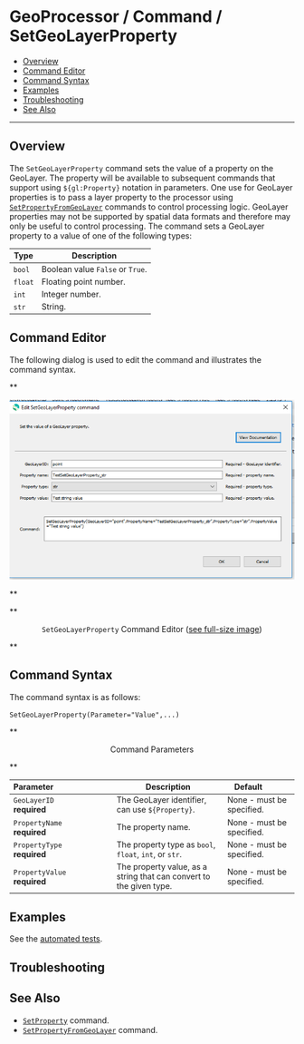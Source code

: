 # GeoProcessor / Command / SetGeoLayerProperty #

*   [Overview](#overview)
*   [Command Editor](#command-editor)
*   [Command Syntax](#command-syntax)
*   [Examples](#examples)
*   [Troubleshooting](#troubleshooting)
*   [See Also](#see-also)

-------------------------

## Overview ##

The `SetGeoLayerProperty` command sets the value of a property on the GeoLayer.
The property will be available to subsequent commands that support using `${gl:Property}` notation in parameters.
One use for GeoLayer properties is to pass a layer property to the processor using
[`SetPropertyFromGeoLayer`](../SetPropertyFromGeoLayer/SetPropertyFromGeoLayer.md) commands to control processing logic.
GeoLayer properties may not be supported by spatial data formats and therefore may only be useful to control processing.
The command sets a GeoLayer property to a value of one of the following types:

| **Type** | **Description** |
| -- | -- |
| `bool` | Boolean value `False` or `True`. |
| `float` | Floating point number. |
| `int` | Integer number. |
| `str` | String. |

## Command Editor ##

The following dialog is used to edit the command and illustrates the command syntax.

**<p style="text-align: center;">
![SetGeoLayerProperty](SetGeoLayerProperty.png)
</p>**

**<p style="text-align: center;">
`SetGeoLayerProperty` Command Editor (<a href="../SetGeoLayerProperty.png">see full-size image</a>)
</p>**

## Command Syntax ##

The command syntax is as follows:

```text
SetGeoLayerProperty(Parameter="Value",...)
```
**<p style="text-align: center;">
Command Parameters
</p>**

| **Parameter**&nbsp;&nbsp;&nbsp;&nbsp;&nbsp;&nbsp;&nbsp;&nbsp;&nbsp;&nbsp;&nbsp;&nbsp;&nbsp;&nbsp;&nbsp;&nbsp;&nbsp;&nbsp;&nbsp;&nbsp;&nbsp;&nbsp;&nbsp;&nbsp;&nbsp;&nbsp; | **Description** | **Default**&nbsp;&nbsp;&nbsp;&nbsp;&nbsp;&nbsp;&nbsp;&nbsp;&nbsp;&nbsp; |
| --------------|-----------------|----------------- |
| `GeoLayerID`<br>**required** | The GeoLayer identifier, can use `${Property}`. | None - must be specified. |
| `PropertyName`<br>**required** | The property name. | None - must be specified. |
| `PropertyType`<br>**required** | The property type as `bool`, `float`, `int`, or `str`. | None - must be specified. |
| `PropertyValue`<br>**required** | The property value, as a string that can convert to the given type. | None - must be specified. |

## Examples ##

See the [automated tests](https://github.com/OpenWaterFoundation/owf-app-geoprocessor-python-test/tree/main/test/commands/SetGeoLayerProperty).

## Troubleshooting ##

## See Also ##

*   [`SetProperty`](../SetProperty/SetProperty.md) command.
*   [`SetPropertyFromGeoLayer`](../SetPropertyFromGeoLayer/SetPropertyFromGeoLayer.md) command.
